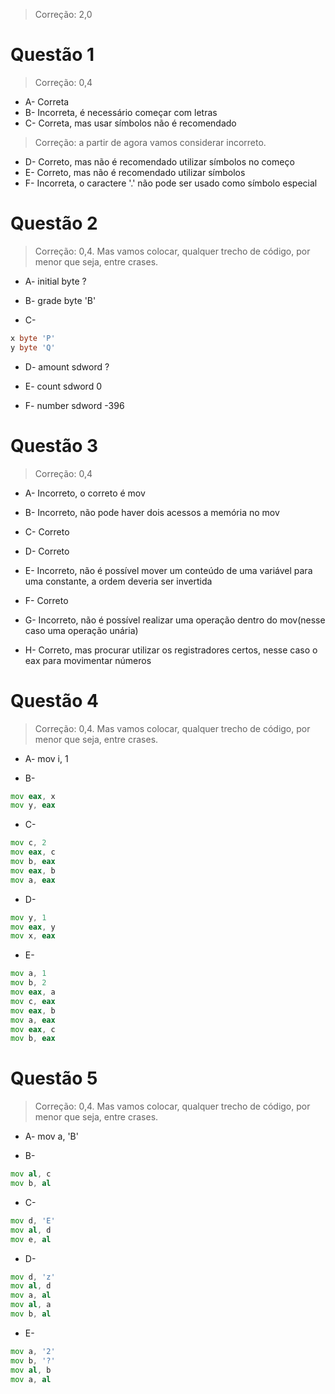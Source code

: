 > Correção: 2,0

# Questão 1
> Correção: 0,4
* A- Correta
* B- Incorreta, é necessário começar com letras
* C- Correta, mas usar símbolos não é recomendado
> Correção: a partir de agora vamos considerar incorreto.
* D- Correto, mas não é recomendado utilizar símbolos no começo
* E- Correto, mas não é recomendado utilizar símbolos
* F- Incorreta, o caractere '.' não pode ser usado como símbolo especial

# Questão 2
> Correção: 0,4. Mas vamos colocar, qualquer trecho de código, por menor que seja, entre crases. 

* A- initial byte ? 

* B- grade byte 'B'

* C-  

```asm
x byte 'P'
y byte 'Q'
```

* D- amount sdword ?

* E- count sdword 0

* F- number sdword -396

# Questão 3
> Correção: 0,4

* A- Incorreto, o correto é mov

* B- Incorreto, não pode haver dois acessos a memória no mov

* C- Correto

* D- Correto

* E- Incorreto, não é possível mover um conteúdo de uma variável para uma constante, a ordem deveria ser invertida

* F- Correto

* G- Incorreto, não é possível realizar uma operação dentro do mov(nesse caso uma operação unária)

* H- Correto, mas procurar utilizar os registradores certos, nesse caso o eax para movimentar números

# Questão 4
> Correção: 0,4. Mas vamos colocar, qualquer trecho de código, por menor que seja, entre crases.

* A- mov i, 1

* B-

```asm
mov eax, x
mov y, eax
```

* C-

```asm
mov c, 2
mov eax, c
mov b, eax
mov eax, b
mov a, eax
```

* D-

```asm
mov y, 1
mov eax, y
mov x, eax
```


* E-

```asm
mov a, 1 
mov b, 2
mov eax, a
mov c, eax
mov eax, b
mov a, eax
mov eax, c
mov b, eax
```

# Questão 5
> Correção: 0,4. Mas vamos colocar, qualquer trecho de código, por menor que seja, entre crases.

* A- mov a, 'B'

* B-

```asm
mov al, c
mov b, al
```

* C-

```asm
mov d, 'E'
mov al, d
mov e, al
```

* D-

```asm
mov d, 'z'
mov al, d
mov a, al
mov al, a
mov b, al
```

* E-


```asm
mov a, '2'
mov b, '?'
mov al, b
mov a, al
```
